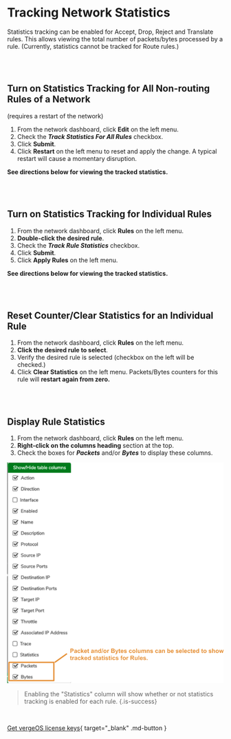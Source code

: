 

# Tracking Network Statistics

Statistics tracking can be enabled for Accept, Drop, Reject and Translate rules. This allows viewing the total number of packets/bytes processed by a rule.  (Currently, statistics cannot be tracked for Route rules.)

<br>
<br>

## Turn on Statistics Tracking for All Non-routing Rules of a Network

(requires a restart of the network)

1.  From the network dashboard, click **Edit** on the left menu.
2.  Check the ***Track Statistics For All Rules*** checkbox.
3.  Click **Submit**.
4.  Click **Restart** on the left menu to reset and apply the change. A typical restart will cause a momentary disruption.


**See directions below for viewing the tracked statistics.**

<br>
<br>

## Turn on Statistics Tracking for Individual Rules

1.  From the network dashboard, click **Rules** on the left menu.
2.  **Double-click the desired rule**.
3.  Check the ***Track Rule Statistics*** checkbox.
4.  Click **Submit**.
5.  Click **Apply Rules** on the left menu.

**See directions below for viewing the tracked statistics.**

<br>
<br>

## Reset Counter/Clear Statistics for an Individual Rule

1.  From the network dashboard, click **Rules** on the left menu.
2.  **Click the desired rule to select**.
3.  Verify the desired rule is selected (checkbox on the left will be checked.)
4.  Click **Clear Statistics** on the left menu.  Packets/Bytes counters for this rule will **restart again from zero.**

<br>
<br>

## Display Rule Statistics

1.  From the network dashboard, click **Rules** on the left menu.
2.  **Right-click on the columns heading** section at the top.
3.  Check the boxes for ***Packets*** and/or ***Bytes*** to display these columns.

![Show Statistics](/public/userguide-sshots/trackstats-cols.png)

> Enabling the "Statistics" column will show whether or not statistics tracking is enabled for each rule. {.is-success}

<br>

[Get vergeOS license keys](https://www.verge.io/test-drive){ target="_blank" .md-button }